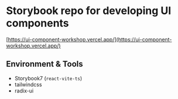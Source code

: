 # Storybook repo for developing UI components

[https://ui-component-workshop.vercel.app/](https://ui-component-workshop.vercel.app/)

## Environment & Tools

- Storybook7 (`react-vite-ts`)
- tailwindcss
- radix-ui
